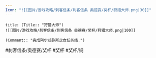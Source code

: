 ```yaml
---
Icon: "![[图片/游戏攻略/刺客信条/刺客信条 奥德赛/奖杯/狩猎大师.png|30]]"
---
```

```ad-common-bronze-trophy
title: (Title:: "狩猎大师")
![[图片/游戏攻略/刺客信条/刺客信条 奥德赛/奖杯/狩猎大师.png|100]]

(Comment:: "完成阿尔忒弥斯之女任务线.")
```

#刺客信条/奥德赛/奖杯 #奖杯 #奖杯/铜
